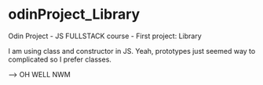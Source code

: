 # odinProject_Library
Odin Project - JS FULLSTACK course - First project: Library

I am using class and constructor in JS.
Yeah, prototypes just seemed way to complicated so I prefer classes.

--> OH WELL NWM